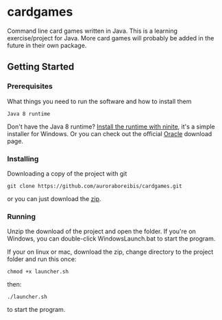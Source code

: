 # cardgames

Command line card games written in Java.
This is a learning exercise/project for Java. More card games will probably be added
in the future in their own package.

## Getting Started

### Prerequisites

What things you need to run the software and how to install them

```
Java 8 runtime
```

Don't have the Java 8 runtime? [Install the runtime with ninite](https://ninite.com/java8/), it's a simple installer for Windows.
Or you can check out the official [Oracle](http://www.oracle.com/technetwork/java/javase/downloads/jre8-downloads-2133155.html) download page.

### Installing

Downloading a copy of the project with git

```
git clone https://github.com/auroraboreibis/cardgames.git
```

or you can just download the [zip](https://github.com/auroraboreibis/blackjack-cli/archive/master.zip).


### Running

Unzip the download of the project and open the folder. If you're on Windows, you can double-click WindowsLaunch.bat to start the program.

If your on linux or mac, download the zip, change directory to the project folder and run this once:
```
chmod +x launcher.sh
```
then:
```
./launcher.sh
```
to start the program.
